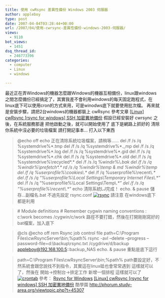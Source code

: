 ```yaml
---
title: 使用 cwRsync 差異性備份 Windows 2003 伺服器
author: appleboy
type: post
date: 2007-04-04T03:28:44+00:00
url: /2007/04/使用-cwrsync-差異性備份-windows-2003-伺服器/
views:
  - 9110
bot_views:
  - 1451
dsq_thread_id:
  - 246773396
categories:
  - computer
  - Linux
  - windows

---
```

最近正在弄Windows的機器怎麼跟Windows的機器互相備份，linux跟windows之間怎麼備份已經搞定了，其實我差不會利用windows的每天固定跑程式，在linux底下可以使用cron的方式來用，可是winodws底下就要使用批次檔。 再來就是安裝步驟，請把2台windows的機器都裝上 cwRsync 參考文章 [[Linux] cwRsync [rsync for windows] SSH 加密異地備份][1] 假設已經安裝好 cwrsync 之後，在系統服務那邊 把他啟動之後，就可以開始使用了 底下是網路上抓好的 清除你系統中沒必要的垃圾檔案 <!--more--> 請打開記事本&#8230; 打入以下東西 

> @echo off echo 正在清除系統垃圾檔案，請稍等&#8230;&#8230; del /f /s /q %systemdrive%\*.tmp del /f /s /q %systemdrive%\*._mp del /f /s /q %systemdrive%\*.log del /f /s /q %systemdrive%\*.gid del /f /s /q %systemdrive%\*.chk del /f /s /q %systemdrive%\*.old del /f /s /q %systemdrive%\recycled\*.\* del /f /s /q %windir%\\*.bak del /f /s /q %windir%\prefetch\*.\* rd /s /q %windir%\temp & md %windir%\temp del /f /q %userprofile%\cookies\\*.\* del /f /q %userprofile%\recent\\*.\* del /f /s /q &#8220;%userprofile%\Local Settings\Temporary Internet Files\\*.\*&#8221; del /f /s /q &#8220;%userprofile%\Local Settings\Temp\\*.\*&#8221; del /f /s /q &#8220;%userprofile%\recent\\*.*&#8221; echo 清除系統LJ完成！ echo. & pause 儲存&#8230;副檔名.bat 不過先設定 rsync.conf [<img src="https://i2.wp.com/farm1.static.flickr.com/242/445657728_71e82ebd92.jpg?resize=500%2C347&#038;ssl=1" alt="rsync" data-recalc-dims="1" />][2] 請注意 在windows底下 都是利用 

> \# Module definitions # Remember cygwin naming conventions : c:\work becomes /cygwin/c/work 路徑不要打錯，然後在打開剛剛寫好的bat檔案，加入底下 

> @cls @echo off rem Rsync job control file path=C:\Program Files\cwRsyncServer\bin;%path% rsync -avl &#8211;delete &#8211;progress &#8211;password-file=d:\backup\rsync.txt /cygdrive/d/backup appleboy@192.168.100.5::backup_NAS echo. & pause 重點是底下這行 

> path=C:\Program Files\cwRsyncServer\bin;%path% path要設定好，不然系統會跟您說找不到指令，其實這在linux砥也會常常遇到 這樣就可以了，然後在 開始->控制台->排定工作 新增一個排程 這樣就可以了 [<img src="https://i0.wp.com/farm1.static.flickr.com/246/445657750_e310c10f79_o.jpg?resize=406%2C448&#038;ssl=1" alt="crontab" data-recalc-dims="1" />][3] 參考： [Rsync for Windows][4] [[Linux] cwRsync [rsync for windows] SSH 加密異地備份][1] 酷學園 <http://phorum.study-area.org/viewtopic.php?t=45307>

 [1]: http://blog.wu-boy.com/2006/12/14/53
 [2]: https://www.flickr.com/photos/appleboy/445657728/ "Photo Sharing"
 [3]: https://www.flickr.com/photos/appleboy/445657750/ "Photo Sharing"
 [4]: http://www.gaztronics.net/rsync.php